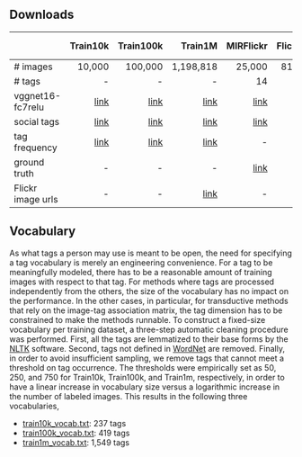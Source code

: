 ## Downloads ##

|          | Train10k | Train100k | Train1M | MIRFlickr | Flickr51 | NUS-WIDE |
| :---    | ---: |  ---: | ---: | ---: | ---: | ---: | 
| # images | 10,000	| 100,000	| 1,198,818	| 25,000	| 81,541	| 259,233 |
| # tags | - | - | - | 14	| 51	| 81 |
| vggnet16-fc7relu | [link](http://lixirong.net/data/csur2016/train10k-vggnet16-fc7relu.tar.gz) |  [link](http://lixirong.net/data/csur2016/train100k-vggnet16-fc7relu.tar.gz) |  [link](http://lixirong.net/data/csur2016/train1m-vggnet16-fc7relu.tar.gz) | [link](http://lixirong.net/data/csur2016/mirflickr08-vggnet16-fc7relu.tar.gz) | [link](http://lixirong.net/data/csur2016/flickr51-vggnet16-fc7relu.tar.gz) | [link](http://lixirong.net/data/csur2016/flickr81-vggnet16-fc7relu.tar.gz) | 
| social tags | [link](http://lixirong.net/data/csur2016/train10k-tag.tar.gz) | [link](http://lixirong.net/data/csur2016/train100k-tag.tar.gz) | [link](http://lixirong.net/data/csur2016/train1m-tag.tar.gz) | [link](http://lixirong.net/data/csur2016/mirflickr08-tag.tar.gz) | [link](http://lixirong.net/data/csur2016/flickr51-tag.tar.gz) | [link](http://lixirong.net/data/csur2016/flickr81-tag.tar.gz) |
| tag frequency | [link](http://lixirong.net/data/csur2016/train10k-tagfreq.tar.gz) | [link](http://lixirong.net/data/csur2016/train100k-tagfreq.tar.gz) | [link](http://lixirong.net/data/csur2016/train1m-tagfreq.tar.gz) | - | - | - |
| ground truth | - | - | - | [link](http://lixirong.net/data/csur2016/mirflickr08-anno.tar.gz) | [link](http://lixirong.net/data/csur2016/flickr51-anno.tar.gz) | [link](http://lixirong.net/data/csur2016/flickr81-anno.tar.gz) | 
| Flickr image urls | - | - | [link](http://lixirong.net/data/csur2016/train1m-urls.txt.gz) | - | - | [link](http://dl.nextcenter.org/public/nuswide/NUS-WIDE-urls.rar) |


## Vocabulary ##

As what tags a person may use is meant to be open, the need for specifying a tag vocabulary is merely an engineering convenience. For a tag to be meaningfully modeled, there has to be a reasonable amount of training images with respect to that tag. For methods where tags are processed independently from the others, the size of the vocabulary has no impact on the performance. In the other cases, in particular, for transductive methods that rely on the image-tag association matrix, the tag dimension has to be constrained to make the methods runnable. To construct a fixed-size vocabulary per training dataset, a three-step automatic cleaning procedure was performed. First, all the tags are lemmatized to their base forms by the [NLTK](http://www.nltk.org/) software. Second, tags not defined in [WordNet](https://wordnet.princeton.edu/) are removed. Finally, in order to avoid insufficient sampling, we remove tags that cannot meet a threshold on tag occurrence. The thresholds were empirically set as 50, 250, and 750 for Train10k, Train100k, and Train1m, respectively, in order to have a linear increase in vocabulary size versus a logarithmic increase in the number of labeled images. This results in the following three vocabularies, 
+ [train10k_vocab.txt](train10k_vocab.txt): 237 tags
+ [train100k_vocab.txt](train100k_vocab.txt): 419 tags
+ [train1m_vocab.txt](train1m_vocab.txt): 1,549 tags

